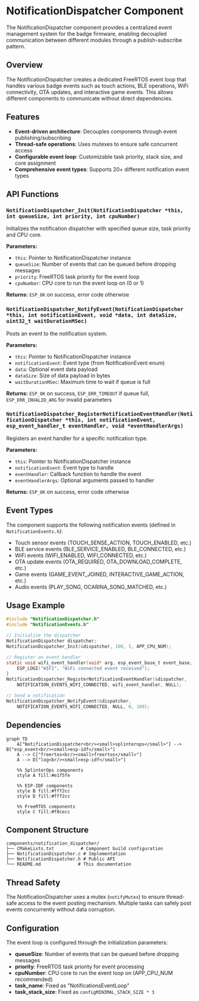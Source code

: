# NotificationDispatcher Component

The NotificationDispatcher component provides a centralized event management system for the badge firmware, enabling decoupled communication between different modules through a publish-subscribe pattern.

## Overview

The NotificationDispatcher creates a dedicated FreeRTOS event loop that handles various badge events such as touch actions, BLE operations, WiFi connectivity, OTA updates, and interactive game events. This allows different components to communicate without direct dependencies.

## Features

- **Event-driven architecture**: Decouples components through event publishing/subscribing
- **Thread-safe operations**: Uses mutexes to ensure safe concurrent access
- **Configurable event loop**: Customizable task priority, stack size, and core assignment
- **Comprehensive event types**: Supports 20+ different notification event types

## API Functions

### `NotificationDispatcher_Init(NotificationDispatcher *this, int queueSize, int priority, int cpuNumber)`
Initializes the notification dispatcher with specified queue size, task priority and CPU core.

**Parameters:**
- `this`: Pointer to NotificationDispatcher instance
- `queueSize`: Number of events that can be queued before dropping messages
- `priority`: FreeRTOS task priority for the event loop
- `cpuNumber`: CPU core to run the event loop on (0 or 1)

**Returns:** `ESP_OK` on success, error code otherwise

### `NotificationDispatcher_NotifyEvent(NotificationDispatcher *this, int notificationEvent, void *data, int dataSize, uint32_t waitDurationMSec)`
Posts an event to the notification system.

**Parameters:**
- `this`: Pointer to NotificationDispatcher instance
- `notificationEvent`: Event type (from NotificationEvent enum)
- `data`: Optional event data payload
- `dataSize`: Size of data payload in bytes
- `waitDurationMSec`: Maximum time to wait if queue is full

**Returns:** `ESP_OK` on success, `ESP_ERR_TIMEOUT` if queue full, `ESP_ERR_INVALID_ARG` for invalid parameters

### `NotificationDispatcher_RegisterNotificationEventHandler(NotificationDispatcher *this, int notificationEvent, esp_event_handler_t eventHandler, void *eventHandlerArgs)`
Registers an event handler for a specific notification type.

**Parameters:**
- `this`: Pointer to NotificationDispatcher instance
- `notificationEvent`: Event type to handle
- `eventHandler`: Callback function to handle the event
- `eventHandlerArgs`: Optional arguments passed to handler

**Returns:** `ESP_OK` on success, error code otherwise

## Event Types

The component supports the following notification events (defined in `NotificationEvents.h`):

- Touch sensor events (TOUCH_SENSE_ACTION, TOUCH_ENABLED, etc.)
- BLE service events (BLE_SERVICE_ENABLED, BLE_CONNECTED, etc.)
- WiFi events (WIFI_ENABLED, WIFI_CONNECTED, etc.)
- OTA update events (OTA_REQUIRED, OTA_DOWNLOAD_COMPLETE, etc.)
- Game events (GAME_EVENT_JOINED, INTERACTIVE_GAME_ACTION, etc.)
- Audio events (PLAY_SONG, OCARINA_SONG_MATCHED, etc.)

## Usage Example

```c
#include "NotificationDispatcher.h"
#include "NotificationEvents.h"

// Initialize the dispatcher
NotificationDispatcher dispatcher;
NotificationDispatcher_Init(&dispatcher, 100, 5, APP_CPU_NUM);

// Register an event handler
static void wifi_event_handler(void* arg, esp_event_base_t event_base, int32_t event_id, void* event_data) {
    ESP_LOGI("WIFI", "WiFi connected event received");
}
NotificationDispatcher_RegisterNotificationEventHandler(&dispatcher, 
    NOTIFICATION_EVENTS_WIFI_CONNECTED, wifi_event_handler, NULL);

// Send a notification
NotificationDispatcher_NotifyEvent(&dispatcher, 
    NOTIFICATION_EVENTS_WIFI_CONNECTED, NULL, 0, 100);
```

## Dependencies

```mermaid
graph TD
    A["NotificationDispatcher<br/><small>splinterops</small>"] --> B["esp_event<br/><small>esp-idf</small>"]
    A --> C["freertos<br/><small>freertos</small>"]
    A --> D["log<br/><small>esp-idf</small>"]
    
    %% SplinterOps components
    style A fill:#e1f5fe
    
    %% ESP-IDF components
    style B fill:#fff2cc
    style D fill:#fff2cc
    
    %% FreeRTOS components
    style C fill:#f8cecc
```

## Component Structure

```
components/notification_dispatcher/
├── CMakeLists.txt          # Component build configuration
├── NotificationDispatcher.c # Implementation
├── NotificationDispatcher.h # Public API
└── README.md              # This documentation
```

## Thread Safety

The NotificationDispatcher uses a mutex (`notifyMutex`) to ensure thread-safe access to the event posting mechanism. Multiple tasks can safely post events concurrently without data corruption.

## Configuration

The event loop is configured through the initialization parameters:
- **queueSize**: Number of events that can be queued before dropping messages
- **priority**: FreeRTOS task priority for event processing
- **cpuNumber**: CPU core to run the event loop on (APP_CPU_NUM recommended)
- **task_name**: Fixed as "NotificationsEventLoop"
- **task_stack_size**: Fixed as `configMINIMAL_STACK_SIZE * 3`
